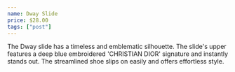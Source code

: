 ```yaml
---
name: Dway Slide
price: $28.00
tags: ["post"]
---
```


The Dway slide has a timeless and emblematic silhouette. The slide's upper features a deep blue embroidered 'CHRISTIAN DIOR' signature and instantly stands out. The streamlined shoe slips on easily and offers effortless style.
